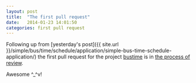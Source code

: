 ```yaml
---
layout: post
title:  "The first pull request"
date:   2014-01-23 14:01:50
categories: first pull request
---
```


Following up from
[yesterday's post]({{ site.url }}/simple/bus/time/schedule/application/simple-bus-time-schedule-application/)
the first pull request for the project
[bustime](https://github.com/innovecs-opensource/bustime)
is in [the process of review](https://github.com/innovecs-opensource/bustime/pull/1).


Awesome ^_^v!
